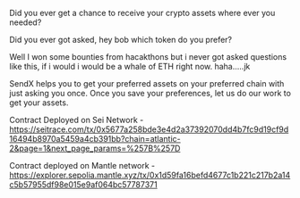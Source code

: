 
Did you ever get a chance to receive your crypto assets where ever you needed?

Did you ever got asked, hey bob which token do you prefer?

Well I won some bounties from hacakthons but i never got asked questions like this, if i would i would be a whale of ETH right now. haha.....jk

SendX helps you to get your preferred assets on your preferred chain with just asking you once. Once you save your preferences, let us do our work to get your assets.


Contract Deployed on Sei Network - https://seitrace.com/tx/0x5677a258bde3e4d2a37392070dd4b7fc9d19cf9d16494b8970a5459a4cb391bb?chain=atlantic-2&page=1&next_page_params=%257B%257D



Contract deployed on Mantle network - https://explorer.sepolia.mantle.xyz/tx/0x1d59fa16befd4677c1b221c217b2a14c5b57955df98e015e9af064bc57787371
